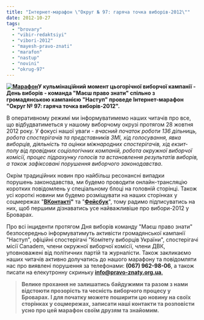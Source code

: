 ```yaml
---
title: "Інтернет-марафон \"Округ № 97: гаряча точка виборів-20​12\""
date: 2012-10-27
tags: 
  - "brovary"
  - "vibir-redaktsiyi"
  - "vibori-2012"
  - "mayesh-pravo-znati"
  - "marafon"
  - "nastup"
  - "novini"
  - "okrug-97"
---
```


**[![](https://mpz.brovary.org/wp-content/uploads/2012/10/Marafon.jpg "Марафон")](https://mpz.brovary.org/wp-content/uploads/2012/10/Marafon.jpg)У кульмінаційний момент цьогорічної виборчої кампанії - День виборів - команда "Маєш право знати" спільно з громадянською кампанією "Наступ" проведе Інтернет-марафон "Округ № 97: гаряча точка виборів-2012".**

В оперативному режимі ми інформуватимемо наших читачів про все, що відбудватиметься у нашому виборчому окрузі протягом 28 жовтня 2012 року. У фокусі нашої уваги - _вчасний початок роботи 136 дільниць, робота спостерігачів та представників ЗМІ, хід голосування, явка виборців, діяльність та оцінки міжнародних спостерігачів, хід екзит-полу від провідних соціологічних компаній, робота окружної виборчої комісії, процес підрахунку голосів та встановлення результатів виборів, а також зафіксовані порушення виборчого законодавства_.

Окрім традиційних новин про найбільш ресонансні випадки порушень законодавства, ми будемо проводити онлайн-трансляцію коротких повідомлень у спеціальному блоці на головній сторінці. Також усі короткі новини ми будемо розміщувати на наших сторінках у соцмережах "**[ВКонтакті](http://vk.com/public33385818)"** та "**[Фейсбук](http://www.facebook.com/pravo.znaty.brovary)**", тому радимо підписуватись на них, щоб першими дізнаватись усе найважливіше про вибори-2012 у Броварах.

Про всі інциденти протягом Дня виборів команду "Маєш право знати" безпосередньо інформуватимуть активісти громадянської кампанії "Наступ", офіційні спостерігачі "Комітету виборців України", спостерігачі місії Canadem, члени окружної виборчої комісії, члени ДВК, уповноважені від політичних партій та журналісти. Також закликаємо наших читачів активно долучатись до нашого марафону та повідомляти нас про виявлені порушення за телефонами: **(067) 962-98-06**, а також писати на елекутронну скриньку [**info@pravo-znaty.org.ua**.](mailto:info@pravo-znaty.org.ua.)

> **Велике прохання не залишатись байдужими та разом з нами відстоюти прозорість та чесність виборчого процесу у Броварах. І для початку можете поширити цю новину на своїх сторінках у соцмережах, записати наші контакти та розповісти усно про цей марафон своїм друзям та знайомим.**
